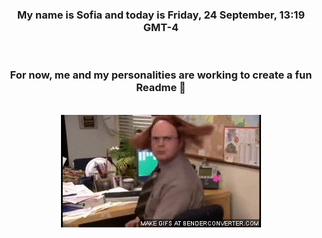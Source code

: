 


<div align="center">
<h3 >My name is Sofia and today is Friday, 24 September, 13:19 GMT-4</h3><br>
<h3 >For now, me and my personalities are working to create a fun Readme 👋
</h3><br>
<img src='img/dwight.gif' alt='working...'/>
</div>
